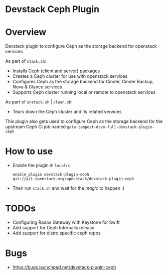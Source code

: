 Devstack Ceph Plugin
====================

# Overview

Devstack plugin to configure Ceph as the storage backend for openstack services

As part of ```stack.sh```:

* Installs Ceph (client and server) packages
* Creates a Ceph cluster for use with openstack services
* Configures Ceph as the storage backend for Cinder, Cinder Backup, Nova & Glance services
* Supports Ceph cluster running local or remote to openstack services

As part of ```unstack.sh``` | ```clean.sh```:

* Tears down the Ceph cluster and its related services

This plugin also gets used to configure Ceph as the storage backend for the upstream Ceph CI job named ```gate-tempest-dsvm-full-devstack-plugin-ceph```


# How to use

* Enable the plugin in ```localrc```:

    ```enable_plugin devstack-plugin-ceph git://git.openstack.org/openstack/devstack-plugin-ceph```

* Then run ```stack.sh``` and wait for the _magic_ to happen :)

# TODOs

* Configuring Rados Gateway with Keystone for Swift
* Add support for Ceph Infernalis release
* Add support for distro specific ceph repos

# Bugs

* https://bugs.launchpad.net/devstack-plugin-ceph

